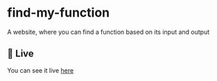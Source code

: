 # find-my-function

A website, where you can find a function based on its input and output

## 👀 Live
You can see it live <a href="https://florianfe.github.io/find-my-function/build/index.html">here</a>
